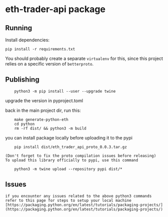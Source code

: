 # eth-trader-api package

## Running

Install dependencies:
```shell
pip install -r requirements.txt
```

You should probably create a separate `virtualenv` for this, since this project
relies on a specific version of `betterproto`.

## Publishing

```shell
    python3 -m pip install --user --upgrade twine
```

upgrade the version in pyproject.toml

back in the main project dir, run this: 
```shell
    make generate-python-eth
    cd python
    rm -rf dist/ && python3 -m build 
```

you can install package locally before uploading it to the pypi

```shell
    pip install dist/eth_trader_api_proto_0.0.3.tar.gz
```

    (Don't forget to fix the proto compilation issues before releasing)
    To upload this library officially to pypi, use this command

```shell
    python3 -m twine upload --repository pypi dist/*
```   

## Issues
    if you encounter any issues related to the above python3 commands refer to this page for steps to setup your local machine 
    [https://packaging.python.org/en/latest/tutorials/packaging-projects/](https://packaging.python.org/en/latest/tutorials/packaging-projects/)